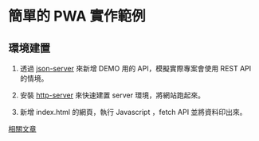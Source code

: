 # 簡單的 PWA 實作範例

## 環境建置

1. 透過 [json-server](https://github.com/typicode/json-server) 來新增 DEMO 用的 API，模擬實際專案會使用 REST API 的情境。

2. 安裝 [http-server](https://github.com/indexzero/http-server) 來快速建置 server 環境，將網站跑起來。

3. 新增 index.html 的網頁，執行 Javascript ，fetch API 並將資料印出來。

[相關文章](http://ithelp.ithome.com.tw/articles/10187889)
